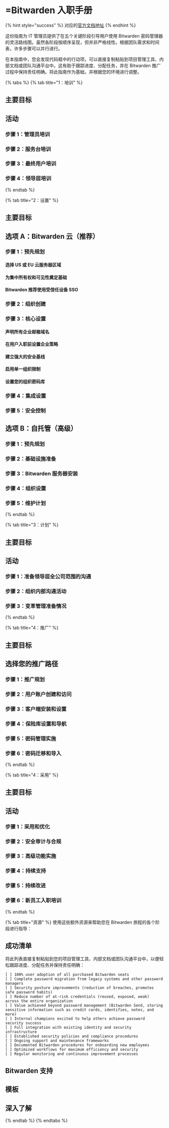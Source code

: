 # =Bitwarden 入职手册

{% hint style="success" %}
对应的[官方文档地址](https://bitwarden.com/help/bitwarden-onboarding-playbook/)
{% endhint %}

这份指南为 IT 管理员提供了在五个关键阶段引导用户使用 Bitwarden 密码管理器的灵活路线图。虽然各阶段按顺序呈现，但并非严格线性。根据团队需求和时间表，许多步骤可以并行进行。

在本指南中，您会发现代码框中的行动项，可以直接复制粘贴到项目管理工具、内部文档或团队沟通平台中。这有助于跟踪进度、分配任务，并在 Bitwarden 推广过程中保持责任明确。将此指南作为基础，并根据您的环境进行调整。

{% tabs %}
{% tab title="1：培训" %}
## 主要目标 <a href="#key-objectives" id="key-objectives"></a>

## 活动 <a href="#activities" id="activities"></a>

### 步骤 1：管理员培训 <a href="#step-1-administrator-training" id="step-1-administrator-training"></a>

### 步骤 2：服务台培训 <a href="#step-2-service-desk-training" id="step-2-service-desk-training"></a>

### 步骤 3：最终用户培训 <a href="#step-3-end-user-training" id="step-3-end-user-training"></a>

### 步骤 4：领导层培训 <a href="#step-4-leadership-training" id="step-4-leadership-training"></a>
{% endtab %}

{% tab title="2：设置" %}
## 主要目标 <a href="#key-objectives" id="key-objectives"></a>

## 选项 A：Bitwarden 云（推荐） <a href="#option-a-bitwarden-cloud" id="option-a-bitwarden-cloud"></a>

### 步骤 1：预先规划 <a href="#step-1-pre-setup-planning" id="step-1-pre-setup-planning"></a>

#### 选择 US 或 EU 云服务器区域 <a href="#choose-between-us-or-eu-cloud-server-regions" id="choose-between-us-or-eu-cloud-server-regions"></a>

#### 为集中所有权和可见性奠定基础 <a href="#set-the-foundation-for-centralized-ownership-and-visibility" id="set-the-foundation-for-centralized-ownership-and-visibility"></a>

#### Bitwarden 推荐使用受信任设备 SSO <a href="#bitwarden-recommends-sso-with-trusted-devices" id="bitwarden-recommends-sso-with-trusted-devices"></a>

### 步骤 2：组织创建 <a href="#step-2-organization-creation" id="step-2-organization-creation"></a>

### 步骤 3：核心设置 <a href="#step-3-core-setup" id="step-3-core-setup"></a>

#### 声明所有企业邮箱域名 <a href="#claim-all-corporate-email-domains" id="claim-all-corporate-email-domains"></a>

#### 在用户入职前设置企业策略 <a href="#set-up-enterprise-policies-before-user-onboarding" id="set-up-enterprise-policies-before-user-onboarding"></a>

#### 建立强大的安全基线 <a href="#establish-strong-security-baselines" id="establish-strong-security-baselines"></a>

#### 启用单一组织限制 <a href="#enable-single-organization-restriction" id="enable-single-organization-restriction"></a>

#### 设置您的组织密码库 <a href="#set-up-your-organization-vault" id="set-up-your-organization-vault"></a>

### 步骤 4：集成设置 <a href="#step-4-integration-setup" id="step-4-integration-setup"></a>

### 步骤 5：安全控制 <a href="#step-5-security-controls" id="step-5-security-controls"></a>

## 选项 B：自托管（高级） <a href="#option-b-self-hosted" id="option-b-self-hosted"></a>

### 步骤 1：预先规划 <a href="#step-1-pre-setup-planning" id="step-1-pre-setup-planning"></a>

### 步骤 2：基础设施准备 <a href="#step-2-infrastructure-preparation" id="step-2-infrastructure-preparation"></a>

### 步骤 3：Bitwarden 服务器安装 <a href="#step-3-bitwarden-server-installation" id="step-3-bitwarden-server-installation"></a>

### 步骤 4：组织设置 <a href="#step-4-organization-setup" id="step-4-organization-setup"></a>

### 步骤 5：维护计划 <a href="#step-5-maintenance-planning" id="step-5-maintenance-planning"></a>
{% endtab %}

{% tab title="3：计划" %}
## 主要目标 <a href="#key-objectives" id="key-objectives"></a>

## 活动 <a href="#activities" id="activities"></a>

### 步骤 1：准备领导层全公司范围的沟通 <a href="#step-1-prepare-company-wide-communication-from-leadership" id="step-1-prepare-company-wide-communication-from-leadership"></a>

### 步骤 2：组织内部沟通活动 <a href="#step-2-organizational-communication-campaign" id="step-2-organizational-communication-campaign"></a>

### 步骤 3：变革管理准备情况 <a href="#step-3-change-management-readiness" id="step-3-change-management-readiness"></a>


{% endtab %}

{% tab title="4：推广" %}
## 主要目标 <a href="#key-objectives" id="key-objectives"></a>

## 选择您的推广路径 <a href="#choose-your-rollout-path" id="choose-your-rollout-path"></a>

### 步骤 1：推广规划 <a href="#step-1-rollout-planning" id="step-1-rollout-planning"></a>

### 步骤 2：用户账户创建和访问 <a href="#step-2-user-account-creation-and-access" id="step-2-user-account-creation-and-access"></a>

### 步骤 3：客户端安装和设置 <a href="#step-3-client-installation-and-setup" id="step-3-client-installation-and-setup"></a>

### 步骤 4：保险库设置和导航 <a href="#step-4-vault-setup-and-navigation" id="step-4-vault-setup-and-navigation"></a>

### 步骤 5：密码管理实施 <a href="#step-5-password-management-implementation" id="step-5-password-management-implementation"></a>

### 步骤 6：密码迁移和导入 <a href="#step-6-password-migration-and-import" id="step-6-password-migration-and-import"></a>


{% endtab %}

{% tab title="4：采用" %}
## 主要目标 <a href="#key-objectives" id="key-objectives"></a>

## 活动 <a href="#activities" id="activities"></a>

### 步骤 1：采用和优化 <a href="#step-1-adoption-and-optimization" id="step-1-adoption-and-optimization"></a>

### 步骤 2：安全审计与合规 <a href="#step-2-security-audit-and-compliance" id="step-2-security-audit-and-compliance"></a>

### 步骤 3：高级功能实施 <a href="#step-3-advanced-feature-implementation" id="step-3-advanced-feature-implementation"></a>

### 步骤 4：持续支持 <a href="#step-4-ongoing-support" id="step-4-ongoing-support"></a>

### 步骤 5：持续改进 <a href="#step-5-continuous-improvement" id="step-5-continuous-improvement"></a>

### 步骤 6：新员工入职培训 <a href="#step-6-new-employee-onboarding" id="step-6-new-employee-onboarding"></a>
{% endtab %}

{% tab title="资源" %}
使用这些额外资源来帮助您在 Bitwarden 旅程的各个阶段进行指导：

## 成功清单 <a href="#success-checklist" id="success-checklist"></a>

将此列表直接复制粘贴到您的项目管理工具、内部文档或团队沟通平台中，以便轻松跟踪进度、分配任务并保持责任明确：

```
[ ] 100% user adoption of all purchased Bitwarden seats 
[ ] Complete password migration from legacy systems and other password managers
[ ] Security posture improvements (reduction of breaches, promotes safe password habits) 
[ ] Reduce number of at-risk credentials (reused, exposed, weak) across the entire organization
[ ] Value achieved beyond password management (Bitwarden Send, storing sensitive information such as credit cards, identifies, notes, and more)
[ ] Internal champions excited to help others achieve password security success
[ ] Full integration with existing identity and security infrastructure
[ ] Established security policies and compliance procedures
[ ] Ongoing support and maintenance frameworks
[ ] Documented Bitwarden procedures for onboarding new employees
[ ] Optimized workflows for maximum efficiency and security
[ ] Regular monitoring and continuous improvement processes
```

## Bitwarden 支持 <a href="#bitwarden-support" id="bitwarden-support"></a>

## 模板 <a href="#templates" id="templates"></a>

## 深入了解 <a href="#go-deeper" id="go-deeper"></a>
{% endtab %}
{% endtabs %}

